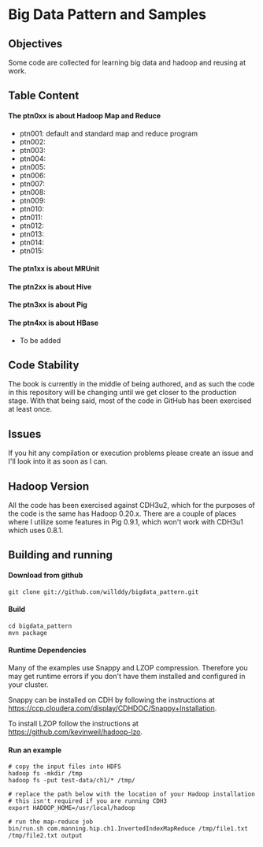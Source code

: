 Big Data Pattern and Samples 
=============================================================
## Objectives
Some code are collected for learning big data and hadoop and reusing at work.

## Table Content
#### The ptn0xx is about Hadoop Map and Reduce
* ptn001: default and standard map and reduce program
* ptn002: 
* ptn003:
* ptn004:   
* ptn005: 
* ptn006:
* ptn007: 
* ptn008: 
* ptn009:
* ptn010: 
* ptn011: 
* ptn012:
* ptn013: 
* ptn014: 
* ptn015:

#### The ptn1xx is about MRUnit
#### The ptn2xx is about Hive
#### The ptn3xx is about Pig
#### The ptn4xx is about HBase
* To be added
## Code Stability

The book is currently in the middle of being authored, and as such the
code in this repository will be changing until we get closer to the
production stage.  With that being said, most of the code in GitHub has been
exercised at least once.

##  Issues

If you hit any compilation or execution problems please create an issue
and I'll look into it as soon as I can.

## Hadoop Version

All the code has been exercised against CDH3u2, which for the purposes
of the code is the same has Hadoop 0.20.x.  There are a couple of places
where I utilize some features in Pig 0.9.1, which won't work with CDH3u1
which uses 0.8.1.


## Building and running

####  Download from github

<pre><code>git clone git://github.com/willddy/bigdata_pattern.git
</code></pre>

####  Build

<pre><code>cd bigdata_pattern
mvn package
</code></pre>

#### Runtime Dependencies

Many of the examples use Snappy and LZOP compression.  Therefore
you may get runtime errors if you don't have them installed and configured
in your cluster.

Snappy can be installed on CDH by following the instructions at
 https://ccp.cloudera.com/display/CDHDOC/Snappy+Installation.

To install LZOP follow the instructions at https://github.com/kevinweil/hadoop-lzo.

####  Run an example
<pre><code># copy the input files into HDFS
hadoop fs -mkdir /tmp
hadoop fs -put test-data/ch1/* /tmp/

# replace the path below with the location of your Hadoop installation
# this isn't required if you are running CDH3
export HADOOP_HOME=/usr/local/hadoop

# run the map-reduce job
bin/run.sh com.manning.hip.ch1.InvertedIndexMapReduce /tmp/file1.txt /tmp/file2.txt output
</code></pre>

